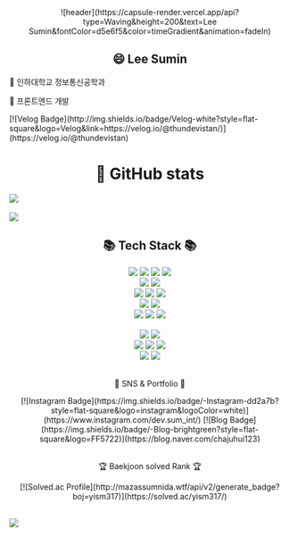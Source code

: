 <div align="center">
  ![header](https://capsule-render.vercel.app/api?type=Waving&height=200&text=Lee Sumin&fontColor=d5e6f5&color=timeGradient&animation=fadeIn)
</div>

<div align=center><h2>😄 Lee Sumin</h2></div>
<p> 🏫 인하대학교 정보통신공학과<p>
<p>🐤 프론트엔드 개발</p>

</div>
[![Velog Badge](http://img.shields.io/badge/Velog-white?style=flat-square&logo=Velog&link=https://velog.io/@thundevistan/)](https://velog.io/@thundevistan)
<div align=center><h1>🌱 GitHub stats</h1></div>
<img src="https://github-readme-stats.vercel.app/api/top-langs/?username=yism317&layout=compact&theme=tokyonight"><br><br>
<img src="https://github-readme-stats.vercel.app/api?username=yism317&show_icons=true&theme=tokyonight">


<div align=center>
	<h2>📚 Tech Stack 📚</h2>
  <img src="https://img.shields.io/badge/html5-E34F26?style=for-the-badge&logo=html5&logoColor=white"> 
  <img src="https://img.shields.io/badge/css-1572B6?style=for-the-badge&logo=css3&logoColor=white"> 
  <img src="https://img.shields.io/badge/javascript-F7DF1E?style=for-the-badge&logo=javascript&logoColor=black"> 
  <img src="https://img.shields.io/badge/Typescript-3178C6?style=for-the-badge&logo=Typescript&logoColor=white"> 
  <br>
  
   <img src="https://img.shields.io/badge/react-61DAFB?style=for-the-badge&logo=react&logoColor=black"> 
  <img src="https://img.shields.io/badge/node.js-339933?style=for-the-badge&logo=Node.js&logoColor=white">
  <br>
  <img src="https://img.shields.io/badge/express-000000?style=for-the-badge&logo=express&logoColor=white">
  <img src="https://img.shields.io/badge/mongoDB-47A248?style=for-the-badge&logo=MongoDB&logoColor=white">
  <img src="https://img.shields.io/badge/firebase-FFCA28?style=for-the-badge&logo=firebase&logoColor=white">
  <br>
  
  <img src="https://img.shields.io/badge/Redux-764ABC?style=for-the-badge&logo=Redux&logoColor=white">
  <img src="https://img.shields.io/badge/Recoil-3578E5?style=for-the-badge&logo=Redux&logoColor=white">
  <br>
  
  <img src="https://img.shields.io/badge/styledcomponents-DB7093?style=for-the-badge&logo=styledcomponents&logoColor=white">
  <img src="https://img.shields.io/badge/Radix UI-161618?style=for-the-badge&logo=Radix UI&logoColor=white">
    <img src="https://img.shields.io/badge/bootstrap-7952B3?style=for-the-badge&logo=bootstrap&logoColor=white">
  <br>
  <br>
  <img src="https://img.shields.io/badge/python-3776AB?style=for-the-badge&logo=python&logoColor=white"> 
  <img src="https://img.shields.io/badge/c++-00599C?style=for-the-badge&logo=c%2B%2B&logoColor=white">
  <br>
  <img src="https://img.shields.io/badge/linux-FCC624?style=for-the-badge&logo=linux&logoColor=black"> 
  <img src="https://img.shields.io/badge/amazonaws-232F3E?style=for-the-badge&logo=amazonaws&logoColor=white"> 
  <img src="https://img.shields.io/badge/apache tomcat-F8DC75?style=for-the-badge&logo=apachetomcat&logoColor=white">
  <br>
  
  <img src="https://img.shields.io/badge/github-181717?style=for-the-badge&logo=github&logoColor=white">
  <img src="https://img.shields.io/badge/git-F05032?style=for-the-badge&logo=git&logoColor=white">
  <br>
</div>
<br>
<div align="center">
    <p>📡 SNS & Portfolio 📡</p>
    [![Instagram Badge](https://img.shields.io/badge/-Instagram-dd2a7b?style=flat-square&logo=instagram&logoColor=white)](https://www.instagram.com/dev.sum_int/)
    [![Blog Badge](https://img.shields.io/badge/-Blog-brightgreen?style=flat-square&logo=FF5722)](https://blog.naver.com/chajuhui123)
</div>
<br>



	

</div>
<div align=center>
<p>🏆 Baekjoon solved Rank 🏆</p>
[![Solved.ac Profile](http://mazassumnida.wtf/api/v2/generate_badge?boj=yism317)](https://solved.ac/yism317/)
</div>
<br>

![](./profile-3d-contrib/profile-green-animate.svg)
